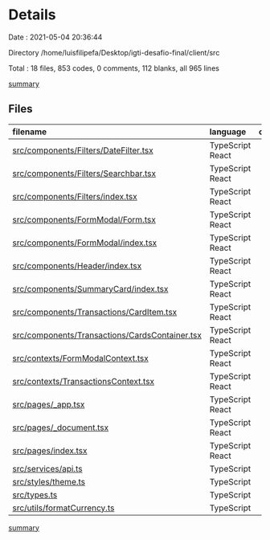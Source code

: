 # Details

Date : 2021-05-04 20:36:44

Directory /home/luisfilipefa/Desktop/igti-desafio-final/client/src

Total : 18 files,  853 codes, 0 comments, 112 blanks, all 965 lines

[summary](results.md)

## Files
| filename | language | code | comment | blank | total |
| :--- | :--- | ---: | ---: | ---: | ---: |
| [src/components/Filters/DateFilter.tsx](/src/components/Filters/DateFilter.tsx) | TypeScript React | 25 | 0 | 5 | 30 |
| [src/components/Filters/Searchbar.tsx](/src/components/Filters/Searchbar.tsx) | TypeScript React | 41 | 0 | 5 | 46 |
| [src/components/Filters/index.tsx](/src/components/Filters/index.tsx) | TypeScript React | 12 | 0 | 4 | 16 |
| [src/components/FormModal/Form.tsx](/src/components/FormModal/Form.tsx) | TypeScript React | 150 | 0 | 13 | 163 |
| [src/components/FormModal/index.tsx](/src/components/FormModal/index.tsx) | TypeScript React | 29 | 0 | 4 | 33 |
| [src/components/Header/index.tsx](/src/components/Header/index.tsx) | TypeScript React | 34 | 0 | 4 | 38 |
| [src/components/SummaryCard/index.tsx](/src/components/SummaryCard/index.tsx) | TypeScript React | 74 | 0 | 6 | 80 |
| [src/components/Transactions/CardItem.tsx](/src/components/Transactions/CardItem.tsx) | TypeScript React | 55 | 0 | 5 | 60 |
| [src/components/Transactions/CardsContainer.tsx](/src/components/Transactions/CardsContainer.tsx) | TypeScript React | 23 | 0 | 4 | 27 |
| [src/contexts/FormModalContext.tsx](/src/contexts/FormModalContext.tsx) | TypeScript React | 53 | 0 | 10 | 63 |
| [src/contexts/TransactionsContext.tsx](/src/contexts/TransactionsContext.tsx) | TypeScript React | 100 | 0 | 11 | 111 |
| [src/pages/_app.tsx](/src/pages/_app.tsx) | TypeScript React | 20 | 0 | 3 | 23 |
| [src/pages/_document.tsx](/src/pages/_document.tsx) | TypeScript React | 24 | 0 | 3 | 27 |
| [src/pages/index.tsx](/src/pages/index.tsx) | TypeScript React | 81 | 0 | 9 | 90 |
| [src/services/api.ts](/src/services/api.ts) | TypeScript | 56 | 0 | 13 | 69 |
| [src/styles/theme.ts](/src/styles/theme.ts) | TypeScript | 46 | 0 | 8 | 54 |
| [src/types.ts](/src/types.ts) | TypeScript | 23 | 0 | 3 | 26 |
| [src/utils/formatCurrency.ts](/src/utils/formatCurrency.ts) | TypeScript | 7 | 0 | 2 | 9 |

[summary](results.md)
